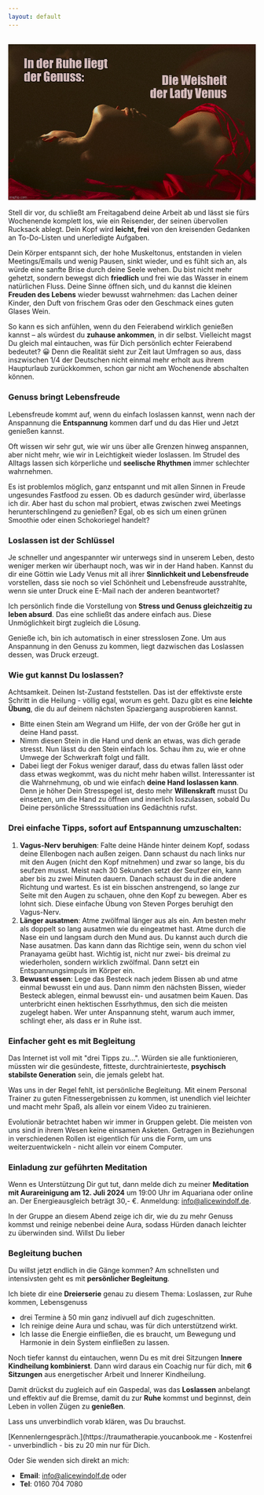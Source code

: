 ```yaml
---
layout: default
---
```

<br/>
<img src="/assets/2020-07-08-Lebensgenuss statt Burnout.jpg" alt="Sinnlichkeit statt Burnout" style="max-width:100%"/>

<p></p>

Stell dir vor, du schließt am Freitagabend deine Arbeit ab und lässt sie fürs Wochenende komplett los, wie ein Reisender, der seinen übervollen Rucksack ablegt. Dein Kopf wird **leicht, frei** von den kreisenden Gedanken an To-Do-Listen und unerledigte Aufgaben. 

Dein Körper entspannt sich, der hohe Muskeltonus, entstanden in vielen Meetings/Emails und wenig Pausen, sinkt wieder, und es fühlt sich an, als würde eine sanfte Brise durch deine Seele wehen. Du bist nicht mehr gehetzt, sondern bewegst dich **friedlich** und frei wie das Wasser in einem natürlichen Fluss. Deine Sinne öffnen sich, und du kannst die kleinen **Freuden des Lebens** wieder bewusst wahrnehmen: das Lachen deiner Kinder, den Duft von frischem Gras oder den Geschmack eines guten Glases Wein. 

So kann es sich anfühlen, wenn du den Feierabend wirklich genießen kannst – als würdest du **zuhause ankommen**, in dir selbst. Vielleicht magst Du gleich mal eintauchen, was für Dich persönlich echter Feierabend bedeutet? 😀 Denn die Realität sieht zur Zeit laut Umfragen so aus, dass inszwischen 1/4 der Deutschen nicht einmal mehr erholt aus ihrem Haupturlaub zurückkommen, schon gar nicht am Wochenende abschalten können. 

### Genuss bringt Lebensfreude
Lebensfreude kommt auf, wenn du einfach loslassen kannst, wenn nach der Anspannung die **Entspannung** kommen darf und du das Hier und Jetzt genießen kannst. 

Oft wissen wir sehr gut, wie wir uns über alle Grenzen hinweg anspannen, aber nicht mehr, wie wir in Leichtigkeit wieder loslassen. Im Strudel des Alltags lassen sich körperliche und **seelische Rhythmen** immer schlechter wahrnehmen.

Es ist problemlos möglich, ganz entspannt und mit allen Sinnen in Freude ungesundes Fastfood zu essen. Ob es dadurch gesünder wird, überlasse ich dir. Aber hast du schon mal probiert, etwas zwischen zwei Meetings herunterschlingend zu genießen? Egal, ob es sich um einen grünen Smoothie oder einen Schokoriegel handelt? 

### Loslassen ist der Schlüssel
Je schneller und angespannter wir unterwegs sind in unserem Leben, desto weniger merken wir überhaupt noch, was wir in der Hand haben. Kannst du dir eine Göttin wie Lady Venus mit all ihrer **Sinnlichkeit und Lebensfreude** vorstellen, dass sie noch so viel Schönheit und Lebensfreude ausstrahlte, wenn sie unter Druck eine E-Mail nach der anderen beantwortet?

Ich persönlich finde die Vorstellung von **Stress und Genuss gleichzeitig zu leben absurd**. Das eine schließt das andere einfach aus. Diese Unmöglichkeit birgt zugleich die Lösung. 

Genieße ich, bin ich automatisch in einer stresslosen Zone. Um aus Anspannung in den Genuss zu kommen, liegt dazwischen das Loslassen dessen, was Druck erzeugt.  

### Wie gut kannst Du loslassen?
Achtsamkeit. Deinen Ist-Zustand feststellen. Das ist der effektivste erste Schritt in die Heilung - völlig egal, worum es geht. Dazu gibt es eine **leichte Übung**, die du auf deinem nächsten Spaziergang ausprobieren kannst. 

- Bitte einen Stein am Wegrand um Hilfe, der von der Größe her gut in deine Hand passt.
- Nimm diesen Stein in die Hand und denk an etwas, was dich gerade stresst. Nun lässt du den Stein einfach los. Schau ihm zu, wie er ohne Umwege der Schwerkraft folgt und fällt.
- Dabei liegt der Fokus weniger darauf, dass du etwas fallen lässt oder dass etwas wegkommt, was du nicht mehr haben willst. Interessanter ist die Wahrnehmung, ob und wie einfach **deine Hand loslassen kann**. Denn je höher Dein Stresspegel ist, desto mehr **Willenskraft** musst Du einsetzen, um die Hand zu öffnen und innerlich loszulassen, sobald Du Deine persönliche Stresssituation ins Gedächtnis rufst.

### Drei einfache Tipps, sofort auf Entspannung umzuschalten:
1. **Vagus-Nerv beruhigen**: Falte deine Hände hinter deinem Kopf, sodass deine Ellenbogen nach außen zeigen. Dann schaust du nach links nur mit den Augen (nicht den Kopf mitnehmen) und zwar so lange, bis du seufzen musst. Meist nach 30 Sekunden setzt der Seufzer ein, kann aber bis zu zwei Minuten dauern. Danach schaust du in die andere Richtung und wartest. Es ist ein bisschen anstrengend, so lange zur Seite mit den Augen zu schauen, ohne den Kopf zu bewegen. Aber es lohnt sich. Diese einfache Übung von Steven Porges beruhigt den Vagus-Nerv.
2. **Länger ausatmen**: Atme zwölfmal länger aus als ein. Am besten mehr als doppelt so lang ausatmen wie du eingeatmet hast. Atme durch die Nase ein und langsam durch den Mund aus. Du kannst auch durch die Nase ausatmen. Das kann dann das Richtige sein, wenn du schon viel Pranayama geübt hast. Wichtig ist, nicht nur zwei- bis dreimal zu wiederholen, sondern wirklich zwölfmal. Dann setzt ein Entspannungsimpuls im Körper ein.
3. **Bewusst essen**: Lege das Besteck nach jedem Bissen ab und atme einmal bewusst ein und aus. Dann nimm den nächsten Bissen, wieder Besteck ablegen, einmal bewusst ein- und ausatmen beim Kauen. Das unterbricht einen hektischen Essrhythmus, den sich die meisten zugelegt haben. Wer unter Anspannung steht, warum auch immer, schlingt eher, als dass er in Ruhe isst.

### Einfacher geht es mit Begleitung
Das Internet ist voll mit "drei Tipps zu...". Würden sie alle funktionieren, müssten wir die gesündeste, fitteste, durchtrainierteste, **psychisch stabilste Generation** sein, die jemals gelebt hat.

Was uns in der Regel fehlt, ist persönliche Begleitung. Mit einem Personal Trainer zu guten Fitnessergebnissen zu kommen, ist unendlich viel leichter und macht mehr Spaß, als allein vor einem Video zu trainieren.

Evolutionär betrachtet haben wir immer in Gruppen gelebt. Die meisten von uns sind in ihrem Wesen keine einsamen Asketen. Getragen in Beziehungen in verschiedenen Rollen ist eigentlich für uns die Form, um uns weiterzuentwickeln - nicht allein vor einem Computer. 

### Einladung zur geführten Meditation
Wenn es Unterstützung Dir gut tut, dann melde dich zu meiner **Meditation mit Aurareinigung am 12. Juli 2024** um 19:00 Uhr im Aquariana oder online an. Der Energieausgleich beträgt 30,- €. Anmeldung: info@alicewindolf.de.

In der Gruppe an diesem Abend zeige ich dir, wie du zu mehr Genuss kommst und reinige nebenbei deine Aura, sodass Hürden danach leichter zu überwinden sind.
Willst Du lieber 

### Begleitung buchen
Du willst jetzt endlich in die Gänge kommen? Am schnellsten und intensivsten geht es mit **persönlicher Begleitung**. 

Ich biete dir eine **Dreierserie** genau zu diesem Thema: Loslassen, zur Ruhe kommen, Lebensgenuss 
- drei Termine à 50 min ganz indivuell auf dich zugeschnitten.
- Ich reinige deine Aura und schau, was für dich unterstützend wirkt.
- Ich lasse die Energie einfließen, die es braucht, um Bewegung und Harmonie in dein System einfließen zu lassen.  

Noch tiefer kannst du eintauchen, wenn Du es mit drei Sitzungen **Innere Kindheilung kombinierst**. 
Dann wird daraus ein Coachig nur für dich, mit **6 Sitzungen** aus energetischer Arbeit und Innerer Kindheilung. 

Damit drückst du zugleich auf ein Gaspedal, was das **Loslassen** anbelangt und effektiv auf die Bremse, damit du zur **Ruhe** kommst und beginnst, dein Leben in vollen Zügen zu **genießen**. 

Lass uns unverbindlich vorab klären, was Du brauchst. 

<span class='calltoaction'>
[Kennenlerngespräch.](https://traumatherapie.youcanbook.me
- Kostenfrei
- unverbindlich
- bis zu 20 min nur für Dich. 
 
 
  
Oder Sie wenden sich direkt an mich: 
- **Email**: info@alicewindolf.de oder
- **Tel**: 0160 704 7080
